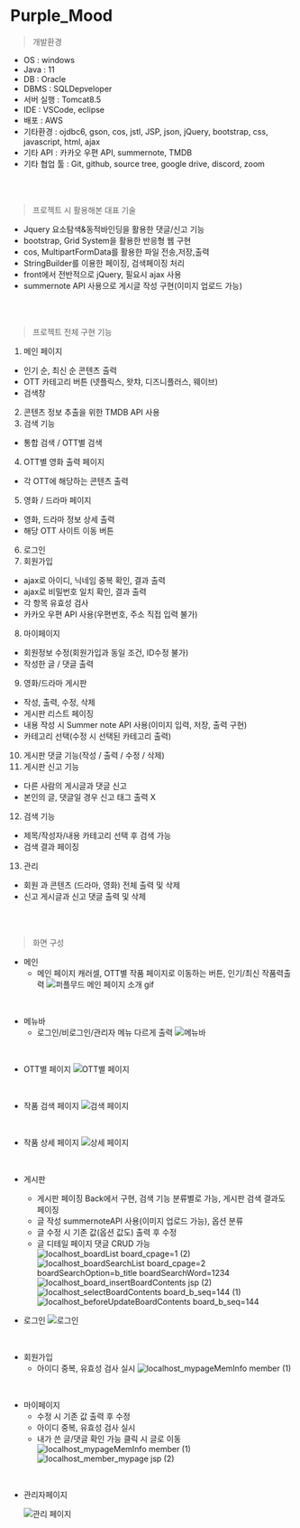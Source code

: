 # Purple_Mood

> 개발환경
* OS : windows
* Java : 11
* DB : Oracle
* DBMS : SQLDepveloper
* 서버 실행 : Tomcat8.5
* IDE : VSCode, eclipse
* 배포 : AWS
* 기타환경 : ojdbc6, gson, cos, jstl, JSP, json, jQuery, bootstrap, css, javascript, html, ajax
* 기타 API : 카카오 우편 API, summernote, TMDB
* 기타 협업 툴 : Git, github, source tree, google drive, discord, zoom

<br>
<br>

> 프로젝트 시 활용해본 대표 기술
* Jquery 요소탐색&동적바인딩을 활용한 댓글/신고 기능
* bootstrap, Grid System을 활용한 반응형 웹 구현
* cos, MultipartFormData를 활용한 파일 전송,저장,출력
* StringBuilder를 이용한 페이징, 검색페이징 처리
* front에서 전반적으로 jQuery, 필요시 ajax 사용
* summernote API 사용으로 게시글 작성 구현(이미지 업로드 가능)

<br>
<br>

> 프로젝트 전체 구현 기능
1.	메인 페이지
-	인기 순, 최신 순 콘텐츠 출력
-	OTT 카테고리 버튼 (넷플릭스, 왓챠, 디즈니플러스, 웨이브)
-	검색창
2.	콘텐츠 정보 추출을 위한 TMDB API 사용
3.	검색 기능
-	통합 검색 / OTT별 검색
4.	OTT별 영화 출력 페이지
-	각 OTT에 해당하는 콘텐츠 출력
5.	영화 / 드라마 페이지
-	영화, 드라마 정보 상세 출력
-	해당 OTT 사이트 이동 버튼
6.	로그인
7.	회원가입
-	ajax로 아이디, 닉네임 중복 확인, 결과 출력
-	ajax로 비밀번호 일치 확인, 결과 출력
-	각 항목 유효성 검사
-	카카오 우편 API 사용(우편번호, 주소 직접 입력 불가)
8.	마이페이지
-	회원정보 수정(회원가입과 동일 조건, ID수정 불가)
-	작성한 글 / 댓글 출력
9.	영화/드라마 게시판
-	작성, 출력, 수정, 삭제
-	게시판 리스트 페이징
-	내용 작성 시 Summer note API 사용(이미지 입력, 저장, 출력 구현)
-	카테고리 선택(수정 시 선택된 카테고리 출력)
10.	게시판 댓글 기능(작성 / 출력 / 수정 / 삭제)
11.	게시판 신고 기능
-	다른 사람의 게시글과 댓글 신고
-	본인의 글, 댓글일 경우 신고 태그 출력 X
12.	검색 기능
-	제목/작성자/내용 카테고리 선택 후 검색 가능
-	검색 결과 페이징
13.	관리
-	회원 과 콘텐츠 (드라마, 영화) 전체 출력 및 삭제
-	신고 게시글과 신고 댓글 출력 및 삭제

<br>
<br>

> 화면 구성

* 메인
  * 메인 페이지 캐러셀, OTT별 작품 페이지로 이동하는 버튼, 인기/최신 작품력출력
![퍼플무드 메인 페이지 소개 gif](https://user-images.githubusercontent.com/116864859/220265170-7224fdcc-460e-4af1-9c62-a3c6770e2cd7.gif)

<br>

* 메뉴바
  * 로그인/비로그인/관리자 메뉴 다르게 출력
![메뉴바](https://user-images.githubusercontent.com/116864859/220266861-e6d2ed21-a918-4948-9c8c-b8d659d29736.png)

<br>

* OTT별 페이지
  ![OTT별 페이지](https://user-images.githubusercontent.com/116864859/220265306-50c5b8eb-d795-4911-a0cc-409f20d6deb0.png)

<br>

* 작품 검색 페이지
  ![검색 페이지](https://user-images.githubusercontent.com/116864859/220265486-262750b9-2754-4783-ae95-8cf433aa9c74.png)

<br>

* 작품 상세 페이지
  ![상세 페이지](https://user-images.githubusercontent.com/116864859/220265725-57b8067e-34cc-4805-b80e-9ccc0f93502a.png)

<br>

* 게시판
  * 게시판 페이징 Back에서 구현, 검색 기능 분류별로 가능, 게시판 검색 결과도 페이징
  * 글 작성 summernoteAPI 사용(이미지 업로드 가능), 옵션 분류
  * 글 수정 시 기존 값(옵션 값도) 출력 후 수정
  * 글 디테일 페이지 댓글 CRUD 가능
  ![localhost_boardList board_cpage=1 (2)](https://user-images.githubusercontent.com/116864859/220266078-0f804c5e-aa1c-40a4-b14d-bed9c20ac3b9.png)
  ![localhost_boardSearchList board_cpage=2 boardSearchOption=b_title boardSearchWord=1234](https://user-images.githubusercontent.com/116864859/220266167-31a7f85a-ee2a-42cb-a70a-9562c96e2976.png)
  ![localhost_board_insertBoardContents jsp (2)](https://user-images.githubusercontent.com/116864859/220269388-0b954452-b02d-423b-b0bd-e6d46b2218f5.png)
![localhost_selectBoardContents board_b_seq=144 (1)](https://user-images.githubusercontent.com/116864859/220273175-bd2812cb-22ff-468a-85dd-28485fb76e38.png)
![localhost_beforeUpdateBoardContents board_b_seq=144](https://user-images.githubusercontent.com/116864859/220269542-7d62c2c6-415e-4806-9a16-fd7584173d4e.png)

* 로그인
  ![로그인](https://user-images.githubusercontent.com/116864859/220266338-6488bad5-a2d5-45e6-914a-d11744908e1e.jpg)

<br>

* 회원가입
  * 아이디 중복, 유효성 검사 실시
  ![localhost_mypageMemInfo member (1)](https://user-images.githubusercontent.com/116864859/220266453-2073c022-5145-446a-a952-37222235d667.png)

<br>

* 마이페이지
  * 수정 시 기존 값 출력 후 수정
  * 아이디 중복, 유효성 검사 실시
  * 내가 쓴 글/댓글 확인 가능 클릭 시 글로 이동
  ![localhost_mypageMemInfo member (1)](https://user-images.githubusercontent.com/116864859/220266605-5d7a3afb-2cd8-4919-a788-aa1f5380010c.png)
  ![localhost_member_mypage jsp (2)](https://user-images.githubusercontent.com/116864859/220266623-1722995f-abad-4dda-9fb8-57d2cee3cd62.png)

<br>

* 관리자페이지

  ![관리 페이지](https://user-images.githubusercontent.com/116864859/220266735-e58fa67e-857a-4d83-a0e3-143250def684.png)


